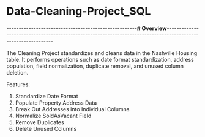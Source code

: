 # Data-Cleaning-Project_SQL

-----------------------------------------------------**# Overview**--------------------------------------------------------------------------------------------------------------

The Cleaning Project standardizes and cleans data in the Nashville Housing table. It performs operations such as date format standardization, address population, field normalization, duplicate removal, and unused column deletion.

Features:
1. Standardize Date Format
2. Populate Property Address Data
3. Break Out Addresses into Individual Columns
4. Normalize SoldAsVacant Field
5. Remove Duplicates
6. Delete Unused Columns

   
